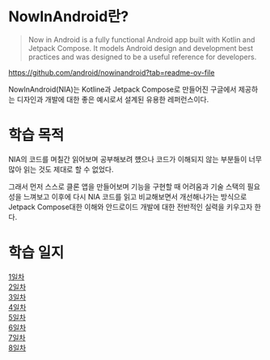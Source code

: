# NowInAndroid란?
> Now in Android is a fully functional Android app built with Kotlin and Jetpack Compose. It models Android design and development best practices and was designed to be a useful reference for developers.

https://github.com/android/nowinandroid?tab=readme-ov-file

NowInAndroid(NIA)는 Kotline과 Jetpack Compose로 만들어진 구글에서 제공하는 디자인과 개발에 대한 좋은 예시로서 설계된 유용한 레퍼런스이다.

# 학습 목적
NIA의 코드를 며칠간 읽어보며 공부해보려 헀으나 코드가 이해되지 않는 부분들이 너무 많아 읽는 것도 제대로 할 수 없었다.

그래서 먼저 스스로 클론 앱을 만들어보며 기능을 구현할 때 어려움과 기술 스택의 필요성을 느껴보고 이후에 다시 NIA 코드를 읽고 비교해보면서 개선해나가는 방식으로
Jetpack Compose대한 이해와 안드로이드 개발에 대한 전반적인 실력을 키우고자 한다.

# 학습 일지 
[1일차](https://github.com/minjun011026/NIAClone/blob/main/docs/day1.md)   
[2일차](https://github.com/minjun011026/NIAClone/blob/main/docs/day2.md)   
[3일차](https://github.com/minjun011026/NIAClone/blob/main/docs/day3.md)   
[4일차](https://github.com/minjun011026/NIAClone/blob/main/docs/day4.md)   
[5일차](https://github.com/minjun011026/NIAClone/blob/main/docs/day5.md)   
[6일차](https://github.com/minjun011026/NIAClone/blob/main/docs/day6.md)   
[7일차](https://github.com/minjun011026/NIAClone/blob/main/docs/day7.md)   
[8일차](https://github.com/minjun011026/NIAClone/blob/main/docs/day8.md)